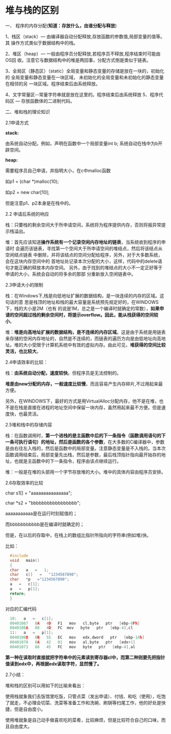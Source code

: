 # 堆与栈的区别

一、 程序的内存分配(**知道：存放什么，由谁分配与释放**)

1、栈区（stack）— 由编译器自动分配释放,存放函数的参数值,局部变量的值等。其
操作方式类似于数据结构中的栈。

2、堆区（heap）— 一般由程序员分配释放,若程序员不释放,程序结束时可能由OS回
收。注意它与数据结构中的堆是两回事，分配方式倒是类似于链表。

3、全局区（静态区）（static）全局变量和静态变量的存储是放在一块的，初始化的
全局变量和静态变量在一块区域， 未初始化的全局变量和未初始化的静态变量在相邻的另
一块区域。程序结束后由系统释放。

4、文字常量区--常量字符串就是放在这里的。程序结束后由系统释放
5、程序代码区 — 存放函数体的二进制代码。

二、堆和栈的理论知识

  2.1申请方式

  **stack:**

  由系统自动分配。例如，声明在函数中一个局部变量int b;   系统自动在栈中为b开辟空间。

  **heap:**

  需要程序员自己申请，并指明大小，在c中malloc函数

  如p1 = (char *)malloc(10);

  如p2 = new char[10];

  但是注意p1、p2本身是在栈中的。

  2.2 申请后系统的响应

  栈：只要栈的剩余空间大于所申请空间，系统将为程序提供内存，否则将报异常提示栈溢出。

  堆：首先应该知道**操作系统有一个记录空闲内存地址的链表**，当系统收到程序的申请时
  会遍历该链表，寻找第一个空间大于所申请空间的堆结点，然后将该结点从空闲结点链表
  中删除，并将该结点的空间分配给程序，另外，对于大多数系统，会在这块内存空间中的
  首地址处记录本次分配的大小，这样，代码中的delete语句才能正确的释放本内存空间。
  另外，由于找到的堆结点的大小不一定正好等于申请的大小，系统会自动的将多余的那部
  分重新放入空闲链表中。

  2.3申请大小的限制

  栈：在Windows下,栈是向低地址扩展的数据结构，是一块连续的内存的区域。这句话的意
  思是栈顶的地址和栈的最大容量是系统预先规定好的，在WINDOWS下，栈的大小是2M（也有
  的说是1M，总之是一个编译时就确定的常数），**如果申请的空间超过栈的剩余空间时，将提示overflow。因此，能从栈获得的空间较小**。

  堆：**堆是向高地址扩展的数据结构，是不连续的内存区域**。这是由于系统是用链表来存储的空闲内存地址的，自然是不连续的，而链表的遍历方向是由低地址向高地址。堆的大小受限于计算机系统中有效的虚拟内存。由此可见，**堆获得的空间比较灵活，也比较大**。

  2.4申请效率的比较：

  栈：**由系统自动分配，速度较快**。但程序员是无法控制的。

  **堆是由new分配的内存，一般速度比较慢**，而且容易产生内存碎片,不过用起来最方便。

  另外，在WINDOWS下，最好的方式是用VirtualAlloc分配内存，他不是在堆，也不是在栈是直接在进程的地址空间中保留一块内存，虽然用起来最不方便。但是速度快，也最灵活。

  2.5堆和栈中的存储内容

  栈：在函数调用时，**第一个进栈的是主函数中后的下一条指令（函数调用语句的下一条可执行语句）的地址，然后是函数的各个参数**，在大多数的C编译器中，参数是由右往左入栈的，然后是函数中的局部变量。注意静态变量是不入栈的。当本次函数调用结束后，局部变量先出栈，然后是参数，最后栈顶指针指向最开始存的地址，也就是主函数中的下一条指令，程序由该点继续运行。

  堆：一般是在堆的头部用一个字节存放堆的大小。堆中的具体内容由程序员安排。

  2.6存取效率的比较

  char  s1[] =  "aaaaaaaaaaaaaaa";

  char  *s2  =  "bbbbbbbbbbbbbbbbb";

  aaaaaaaaaaa是在运行时刻赋值的；

  而bbbbbbbbbbb是在编译时就确定的；

  但是，在以后的存取中，在栈上的数组比指针所指向的字符串(例如堆)快。

  比如：
  
```C
  #include   
  void   main()   
  {   
  char   a   =   1;   
  char   c[]   =   "1234567890";   
  char   *p   ="1234567890";   
  a   =   c[1];   
  a   =   p[1];   
  return;   
  }  
```

  对应的汇编代码

```C
  10:   a   =   c[1];
  00401067   8A   4D   F1   mov   cl,byte   ptr   [ebp-0Fh]
  0040106A   88   4D   FC  mov   byte   ptr   [ebp-4],cl
  11:   a   =   p[1];
  0040106D   8B   55   EC   mov   edx,dword   ptr   [ebp-14h]
  00401070   8A   42   01   mov   al,byte   ptr   [edx+1]
  00401073   88   45   FC   mov   byte   ptr   [ebp-4],al
```

  **第一种在读取时直接就把字符串中的元素读到寄存器cl中，而第二种则要先把指针值读到edx中，再根据edx读取字符，显然慢了。**

  2.7小结：

  堆和栈的区别可以用如下的比喻来看出：

  使用栈就象我们去饭馆里吃饭，只管点菜（发出申请）、付钱、和吃（使用），吃饱了就走，不必理会切菜、洗菜等准备工作和洗碗、刷锅等扫尾工作，他的好处是快捷，但是自由度小。

  使用堆就象是自己动手做喜欢吃的菜肴，比较麻烦，但是比较符合自己的口味，而且自由度大。
  